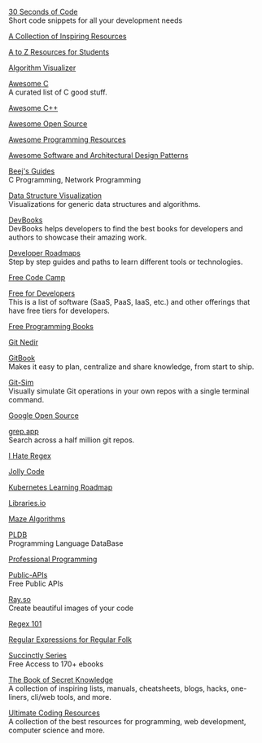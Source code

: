 <p>
<a href="https://www.30secondsofcode.org/">30 Seconds of Code</a>
<br>Short code snippets for all your development needs  
</p>
<p>
<a href="https://github.com/trimstray/the-book-of-secret-knowledge">A Collection of Inspiring Resources</a>
</p>
<p>
<a href="https://github.com/dipakkr/A-to-Z-Resources-for-Students?utm_source=pocket_mylist">A to Z Resources for Students</a>
</p>
<p>
<a href="https://algorithm-visualizer.org/">Algorithm Visualizer</a>
</p>
<p>
<a href="https://github.com/oz123/awesome-c">Awesome C</a>
<br>A curated list of C good stuff.  
</p>
<p>
<a href="https://cpp.libhunt.com/">Awesome C++</a>
</p>
<p>
<a href="https://awesomeopensource.com/">Awesome Open Source</a>
</p>
<p>
<a href="https://getawesomeness.herokuapp.com/">Awesome Programming Resources</a>
</p>
<p>
<a href="https://github.com/DovAmir/awesome-design-patterns">Awesome Software and Architectural Design Patterns</a>
</p>
<p>
<a href="http://beej.us/guide/">Beej's Guides</a>
<br>C Programming, Network Programming
</p>
<p>
<a href="https://www.cs.usfca.edu/~galles/visualization/Algorithms.html?utm_source=hackernewsletter&utm_medium=email&utm_term=fav">Data Structure Visualization</a>
<br>Visualizations for generic data structures and algorithms.
</p>
<p>
<a href="https://thesmartcoder.dev/books/">DevBooks</a>
<br>DevBooks helps developers to find the best books for developers and authors to showcase their amazing work.
</p>
<p>
<a href="https://roadmap.sh/roadmaps">Developer Roadmaps</a>
<br>Step by step guides and paths to learn different tools or technologies.
</p>
<p>
<a href="https://www.freecodecamp.org/news/">Free Code Camp</a>
</p>
<p>
<a href="https://free-for.dev/?utm_source=densediscovery&utm_medium=email&utm_campaign=newsletter-issue-67#/?id=apis-data-and-ml">Free for Developers</a>
<br>This is a list of software (SaaS, PaaS, IaaS, etc.) and other offerings that have free tiers for developers.  
</p>
<p>
<a href="https://github.com/EbookFoundation/free-programming-books">Free Programming Books</a>
</p>
<p>
<a href="https://medium.com/devopsturkiye/git-nedir-b9213666856c">Git Nedir</a>
</p>
<p>
<a href="https://www.gitbook.com/">GitBook</a>
<br>Makes it easy to plan, centralize and share knowledge, from start to ship.  
</p>
<p>
<a href="https://github.com/initialcommit-com/git-sim">Git-Sim</a>
<br>Visually simulate Git operations in your own repos with a single terminal command. 
</p>
<p>
<a href="https://opensource.google/">Google Open Source</a>
</p>
<p>
<a href="https://grep.app/">grep.app</a>
<br>Search across a half million git repos.
</p>
<p>
<a href="https://ihateregex.io/">I Hate Regex</a>
</p>
<p>
<a href="https://www.jollycode.org/">Jolly Code</a>
</p>
<p>
<a href="https://github.com/techiescamp/kubernetes-learning-path?utm_source=tldrnewsletter">Kubernetes Learning Roadmap</a>
</p>
<p>
<a href="https://libraries.io/">Libraries.io</a>
</p>
<p>
<a href="https://www.jamisbuck.org/mazes/?utm_source=hackernewsletter&utm_medium=email&utm_term=fun">Maze Algorithms</a>
</p>
<p>
<a href="https://pldb.com/">PLDB</a>
<br>Programming Language DataBase
</p>
<p>
<a href="https://github.com/charlax/professional-programming">Professional Programming</a>
</p>
<p>
<a href="https://public-apis.io/">Public-APIs</a>
<br>Free Public APIs  
</p>
<p>
<a href="https://ray.so/">Ray.so</a>
<br>Create beautiful images of your code 
</p>
<p>
<a href="https://regex101.com/">Regex 101</a>
</p>
<p>
<a href="https://refrf.shreyasminocha.me/?utm_source=hackernewsletter&utm_medium=email&utm_term=books">Regular Expressions for Regular Folk</a> 
</p>
<p>
<a href="https://www.syncfusion.com/ebooks">Succinctly Series</a>
<br>Free Access to 170+ ebooks
</p>
<p>
<a href="https://github.com/trimstray/the-book-of-secret-knowledge?utm_source=pocket_mylist">The Book of Secret Knowledge</a>
<br>A collection of inspiring lists, manuals, cheatsheets, blogs, hacks, one-liners, cli/web tools, and more.
</p>
<p>
<a href="https://github.com/PizzaPokerGuy/ultimate-coding-resources">Ultimate Coding Resources</a>
<br>A collection of the best resources for programming, web development, computer science and more.
</p>
